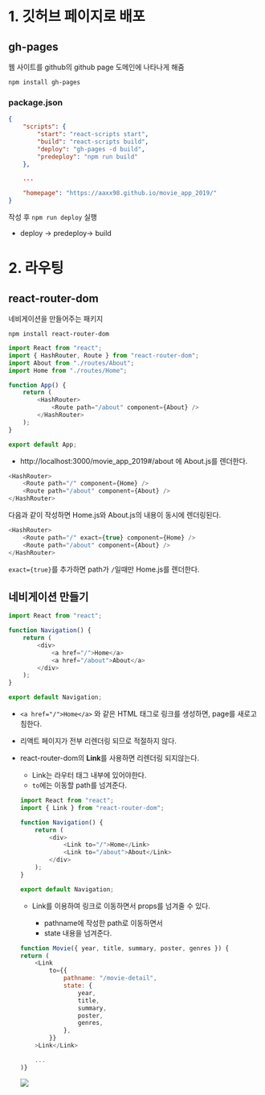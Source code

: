 # 1. 깃허브 페이지로 배포

## gh-pages

웹 사이트를 github의 github page 도메인에 나타나게 해줌

```
npm install gh-pages
```

### package.json

```json
{
    "scripts": {
        "start": "react-scripts start",
        "build": "react-scripts build",
        "deploy": "gh-pages -d build",
        "predeploy": "npm run build"
    },

    ...

    "homepage": "https://aaxx98.github.io/movie_app_2019/"
}
```

작성 후 `npm run deploy` 실행

-   deploy -> predeploy-> build

# 2. 라우팅

## react-router-dom

네비게이션을 만들어주는 패키지

```
npm install react-router-dom
```

```js
import React from "react";
import { HashRouter, Route } from "react-router-dom";
import About from "./routes/About";
import Home from "./routes/Home";

function App() {
    return (
        <HashRouter>
            <Route path="/about" component={About} />
        </HashRouter>
    );
}

export default App;
```

-   http://localhost:3000/movie_app_2019#/about 에 About.js를 렌더한다.

```js
<HashRouter>
    <Route path="/" component={Home} />
    <Route path="/about" component={About} />
</HashRouter>
```

다음과 같이 작성하면 Home.js와 About.js의 내용이 동시에 렌더링된다.

```js
<HashRouter>
    <Route path="/" exact={true} component={Home} />
    <Route path="/about" component={About} />
</HashRouter>
```

`exact={true}`를 추가하면 path가 `/`일때만 Home.js를 렌더한다.

## 네비게이션 만들기

```js
import React from "react";

function Navigation() {
    return (
        <div>
            <a href="/">Home</a>
            <a href="/about">About</a>
        </div>
    );
}

export default Navigation;
```

-   `<a href="/">Home</a>` 와 같은 HTML 태그로 링크를 생성하면, page를 새로고침한다.
-   리액트 페이지가 전부 리렌더링 되므로 적절하지 않다.
-   react-router-dom의 **Link**를 사용하면 리렌더링 되지않는다.

    -   Link는 라우터 태그 내부에 있어야한다.
    -   `to`에는 이동할 path를 넘겨준다.

    ```js
    import React from "react";
    import { Link } from "react-router-dom";

    function Navigation() {
        return (
            <div>
                <Link to="/">Home</Link>
                <Link to="/about">About</Link>
            </div>
        );
    }

    export default Navigation;
    ```

    -   Link를 이용하여 링크로 이동하면서 props를 넘겨줄 수 있다.

        -   pathname에 작성한 path로 이동하면서
        -   state 내용을 넘겨준다.

    ```js
    function Movie({ year, title, summary, poster, genres }) {
    return (
        <Link
            to={{
                pathname: "/movie-detail",
                state: {
                    year,
                    title,
                    summary,
                    poster,
                    genres,
                },
            }}
        >Link</Link>

        ...
    )}
    ```

    ![](https://s3.us-west-2.amazonaws.com/secure.notion-static.com/a2b643d6-4104-4b25-a8dc-10ce70b78b0c/Untitled.png?X-Amz-Algorithm=AWS4-HMAC-SHA256&X-Amz-Credential=AKIAT73L2G45O3KS52Y5%2F20210416%2Fus-west-2%2Fs3%2Faws4_request&X-Amz-Date=20210416T113702Z&X-Amz-Expires=86400&X-Amz-Signature=f66bce90a823f4ffb720d057ce14c303ba67c394ddf8ba258e445f64e46db76e&X-Amz-SignedHeaders=host&response-content-disposition=filename%20%3D%22Untitled.png%22)

